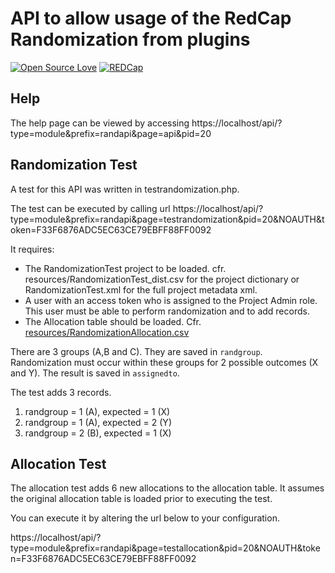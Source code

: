 # API to allow usage of the RedCap Randomization from plugins

[![Open Source Love](https://badges.frapsoft.com/os/mit/mit.svg?v=102)](https://github.com/ellerbrock/open-source-badge/) [![REDCap](https://img.shields.io/badge/REDCap-9.1%20LTS-blue.svg)]()

## Help

The help page can be viewed by accessing https://localhost/api/?type=module&prefix=randapi&page=api&pid=20

## Randomization Test

A test for this API was written in testrandomization.php.

The test can be executed by calling url https://localhost/api/?type=module&prefix=randapi&page=testrandomization&pid=20&NOAUTH&token=F33F6876ADC5EC63CE79EBFF88FF0092

It requires:

* The RandomizationTest project to be loaded. cfr. resources/RandomizationTest_dist.csv for the project dictionary or RandomizationTest.xml for the full project metadata xml. 
* A user with an access token who is assigned to the Project Admin role. This user must be able to perform randomization and to add records.
* The Allocation table should be loaded. Cfr. [resources/RandomizationAllocation.csv](https://github.com/redcapuzgent/randapi/blob/master/resources/RandomizationAllocation.csv)

There are 3 groups (A,B and C). They are saved in `randgroup`.
Randomization must occur within these groups for 2 possible outcomes (X and Y). The result is saved in `assignedto`.

The test adds 3 records.

1. randgroup = 1 (A), expected = 1 (X)
2. randgroup = 1 (A), expected = 2 (Y)
3. randgroup = 2 (B), expected = 1 (X)

## Allocation Test

The allocation test adds 6 new allocations to the allocation table. It assumes the original allocation table is loaded prior to executing the test.

You can execute it by altering the url below to your configuration.

https://localhost/api/?type=module&prefix=randapi&page=testallocation&pid=20&NOAUTH&token=F33F6876ADC5EC63CE79EBFF88FF0092
